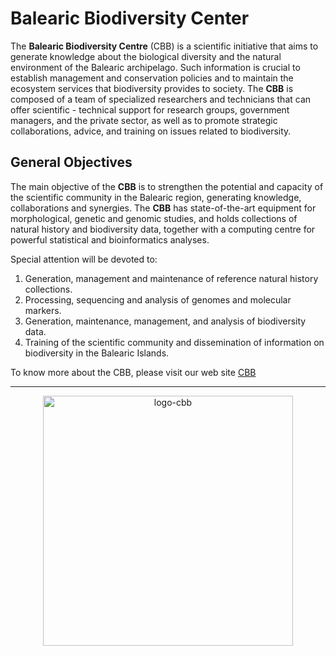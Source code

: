 # Balearic Biodiversity Center

The **Balearic Biodiversity Centre** (CBB) is a scientific initiative that aims to generate knowledge about the biological diversity and the natural environment of the Balearic archipelago. Such information is crucial to establish management and conservation policies and to maintain the ecosystem services that biodiversity provides to society. The **CBB** is composed of a team of specialized researchers and technicians that can offer scientific - technical support for research groups, government managers, and the private sector, as well as to promote strategic collaborations, advice, and training on issues related to biodiversity.

## General Objectives

The main objective of the **CBB** is to strengthen the potential and capacity of the scientific community in the Balearic region, generating knowledge, collaborations and synergies. The **CBB** has state-of-the-art equipment for morphological, genetic and genomic studies, and holds collections of natural history and biodiversity data, together with a computing centre for powerful statistical and bioinformatics analyses. 

Special attention will be devoted to:
1. Generation, management and maintenance of reference natural history collections.
2. Processing, sequencing and analysis of genomes and molecular markers.
3. Generation, maintenance, management, and analysis of biodiversity data.
4. Training of the scientific community and dissemination of information on biodiversity in the Balearic Islands.

To know more about the CBB, please visit our web site [CBB](https://centrebaleardebiodiversitat.uib.eu)

<hr>

<div align="center">
<img width="400" alt="logo-cbb" src="https://github.com/centrebalearbiodiversitat/CBB_dataAnalysis/assets/21332064/f481e470-d981-46cc-9a37-8c141b98e868">
</div>
